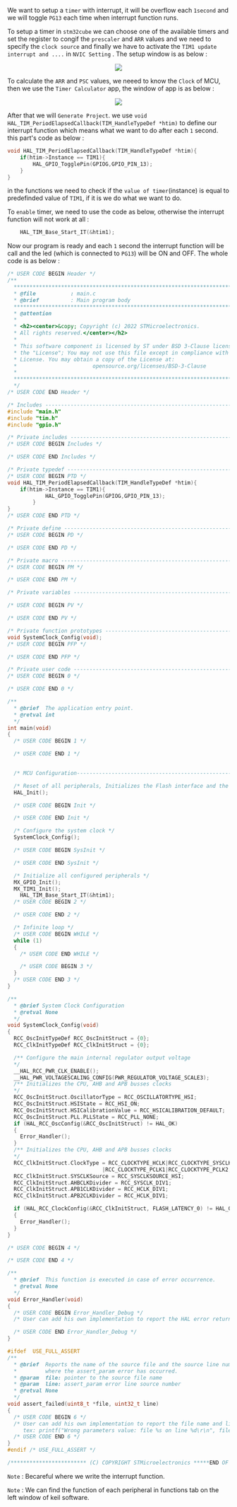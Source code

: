 We want to setup a `timer` with interrupt, it will be overflow each `1second` and we will toggle `PG13` each time when interrupt function runs.

To setup a timer in `stm32cube` we can choose one of the available timers and set the register to congif the `prescaler` and `ARR` values and we need to specify the `clock source` and finally we have to activate the `TIM1 update interrupt and ....` in `NVIC Setting` . The setup window is as below :

 <p align="center">
  <img 
    src="../../images/s5/timer_config.png"
  >
</p>

To calculate the `ARR` and `PSC` values, we neeed to know the `Clock` of MCU, then we use the `Timer Calculator` app, the window of app is as below :

 <p align="center">
  <img 
    src="../../images/s5/timer_cal.png"
  >
</p>

After that we will `Generate Project`. we use `void HAL_TIM_PeriodElapsedCallback(TIM_HandleTypeDef *htim)` to define our interrupt function which means what we want to do after each `1` second. this part's code as below :

```c
void HAL_TIM_PeriodElapsedCallback(TIM_HandleTypeDef *htim){
	if(htim->Instance == TIM1){
		HAL_GPIO_TogglePin(GPIOG,GPIO_PIN_13);
	}
}
```
in the functions we need to check if the `value of timer`(instance) is equal to predefinded value of `TIM1`, if it is we do what we want to do.

To `enable` timer, we need to use the code as below, otherwise the interrupt function will not work at all :
```c
	HAL_TIM_Base_Start_IT(&htim1);
```

Now our program is ready and each `1` second the interrupt function will be call and the led (which is connected to `PG13`) will be ON and OFF. The whole code is as below :

```c
/* USER CODE BEGIN Header */
/**
  ******************************************************************************
  * @file           : main.c
  * @brief          : Main program body
  ******************************************************************************
  * @attention
  *
  * <h2><center>&copy; Copyright (c) 2022 STMicroelectronics.
  * All rights reserved.</center></h2>
  *
  * This software component is licensed by ST under BSD 3-Clause license,
  * the "License"; You may not use this file except in compliance with the
  * License. You may obtain a copy of the License at:
  *                        opensource.org/licenses/BSD-3-Clause
  *
  ******************************************************************************
  */
/* USER CODE END Header */

/* Includes ------------------------------------------------------------------*/
#include "main.h"
#include "tim.h"
#include "gpio.h"

/* Private includes ----------------------------------------------------------*/
/* USER CODE BEGIN Includes */

/* USER CODE END Includes */

/* Private typedef -----------------------------------------------------------*/
/* USER CODE BEGIN PTD */
void HAL_TIM_PeriodElapsedCallback(TIM_HandleTypeDef *htim){
	if(htim->Instance == TIM1){
			HAL_GPIO_TogglePin(GPIOG,GPIO_PIN_13);
		}
}
/* USER CODE END PTD */

/* Private define ------------------------------------------------------------*/
/* USER CODE BEGIN PD */

/* USER CODE END PD */

/* Private macro -------------------------------------------------------------*/
/* USER CODE BEGIN PM */

/* USER CODE END PM */

/* Private variables ---------------------------------------------------------*/

/* USER CODE BEGIN PV */

/* USER CODE END PV */

/* Private function prototypes -----------------------------------------------*/
void SystemClock_Config(void);
/* USER CODE BEGIN PFP */

/* USER CODE END PFP */

/* Private user code ---------------------------------------------------------*/
/* USER CODE BEGIN 0 */

/* USER CODE END 0 */

/**
  * @brief  The application entry point.
  * @retval int
  */
int main(void)
{
  /* USER CODE BEGIN 1 */

  /* USER CODE END 1 */
  

  /* MCU Configuration--------------------------------------------------------*/

  /* Reset of all peripherals, Initializes the Flash interface and the Systick. */
  HAL_Init();

  /* USER CODE BEGIN Init */

  /* USER CODE END Init */

  /* Configure the system clock */
  SystemClock_Config();

  /* USER CODE BEGIN SysInit */

  /* USER CODE END SysInit */

  /* Initialize all configured peripherals */
  MX_GPIO_Init();
  MX_TIM1_Init();
	HAL_TIM_Base_Start_IT(&htim1);
  /* USER CODE BEGIN 2 */

  /* USER CODE END 2 */

  /* Infinite loop */
  /* USER CODE BEGIN WHILE */
  while (1)
  {
    /* USER CODE END WHILE */

    /* USER CODE BEGIN 3 */
  }
  /* USER CODE END 3 */
}

/**
  * @brief System Clock Configuration
  * @retval None
  */
void SystemClock_Config(void)
{
  RCC_OscInitTypeDef RCC_OscInitStruct = {0};
  RCC_ClkInitTypeDef RCC_ClkInitStruct = {0};

  /** Configure the main internal regulator output voltage 
  */
  __HAL_RCC_PWR_CLK_ENABLE();
  __HAL_PWR_VOLTAGESCALING_CONFIG(PWR_REGULATOR_VOLTAGE_SCALE3);
  /** Initializes the CPU, AHB and APB busses clocks 
  */
  RCC_OscInitStruct.OscillatorType = RCC_OSCILLATORTYPE_HSI;
  RCC_OscInitStruct.HSIState = RCC_HSI_ON;
  RCC_OscInitStruct.HSICalibrationValue = RCC_HSICALIBRATION_DEFAULT;
  RCC_OscInitStruct.PLL.PLLState = RCC_PLL_NONE;
  if (HAL_RCC_OscConfig(&RCC_OscInitStruct) != HAL_OK)
  {
    Error_Handler();
  }
  /** Initializes the CPU, AHB and APB busses clocks 
  */
  RCC_ClkInitStruct.ClockType = RCC_CLOCKTYPE_HCLK|RCC_CLOCKTYPE_SYSCLK
                              |RCC_CLOCKTYPE_PCLK1|RCC_CLOCKTYPE_PCLK2;
  RCC_ClkInitStruct.SYSCLKSource = RCC_SYSCLKSOURCE_HSI;
  RCC_ClkInitStruct.AHBCLKDivider = RCC_SYSCLK_DIV1;
  RCC_ClkInitStruct.APB1CLKDivider = RCC_HCLK_DIV1;
  RCC_ClkInitStruct.APB2CLKDivider = RCC_HCLK_DIV1;

  if (HAL_RCC_ClockConfig(&RCC_ClkInitStruct, FLASH_LATENCY_0) != HAL_OK)
  {
    Error_Handler();
  }
}

/* USER CODE BEGIN 4 */

/* USER CODE END 4 */

/**
  * @brief  This function is executed in case of error occurrence.
  * @retval None
  */
void Error_Handler(void)
{
  /* USER CODE BEGIN Error_Handler_Debug */
  /* User can add his own implementation to report the HAL error return state */

  /* USER CODE END Error_Handler_Debug */
}

#ifdef  USE_FULL_ASSERT
/**
  * @brief  Reports the name of the source file and the source line number
  *         where the assert_param error has occurred.
  * @param  file: pointer to the source file name
  * @param  line: assert_param error line source number
  * @retval None
  */
void assert_failed(uint8_t *file, uint32_t line)
{ 
  /* USER CODE BEGIN 6 */
  /* User can add his own implementation to report the file name and line number,
     tex: printf("Wrong parameters value: file %s on line %d\r\n", file, line) */
  /* USER CODE END 6 */
}
#endif /* USE_FULL_ASSERT */

/************************ (C) COPYRIGHT STMicroelectronics *****END OF FILE****/

```
`Note` : Becareful where we write the interrupt function.

`Note` : We can find the function of each peripheral in functions tab on the left window of keil software.